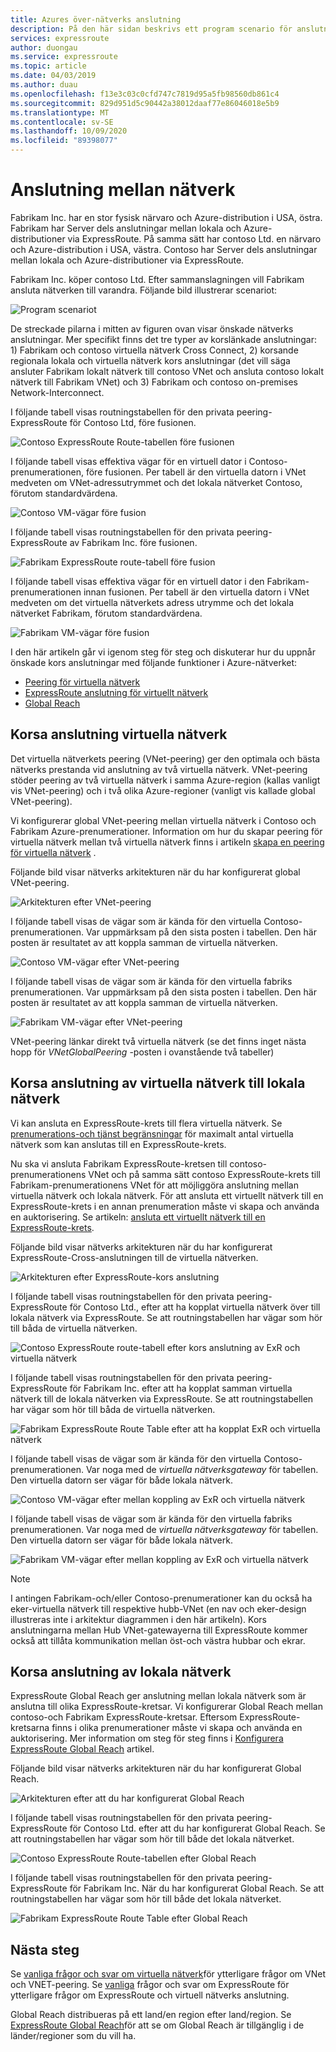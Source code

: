 ```yaml
---
title: Azures över-nätverks anslutning
description: På den här sidan beskrivs ett program scenario för anslutning mellan nätverk och lösning baserad på funktioner i Azure-nätverk.
services: expressroute
author: duongau
ms.service: expressroute
ms.topic: article
ms.date: 04/03/2019
ms.author: duau
ms.openlocfilehash: f13e3c03c0cfd747c7819d95a5fb98560db861c4
ms.sourcegitcommit: 829d951d5c90442a38012daaf77e86046018e5b9
ms.translationtype: MT
ms.contentlocale: sv-SE
ms.lasthandoff: 10/09/2020
ms.locfileid: "89398077"
---
```

# <a name="cross-network-connectivity"></a>Anslutning mellan nätverk

Fabrikam Inc. har en stor fysisk närvaro och Azure-distribution i USA, östra. Fabrikam har Server dels anslutningar mellan lokala och Azure-distributioner via ExpressRoute. På samma sätt har contoso Ltd. en närvaro och Azure-distribution i USA, västra. Contoso har Server dels anslutningar mellan lokala och Azure-distributioner via ExpressRoute.  

Fabrikam Inc. köper contoso Ltd. Efter sammanslagningen vill Fabrikam ansluta nätverken till varandra. Följande bild illustrerar scenariot:

![Program scenariot](./media/cross-network-connectivity/premergerscenario.png)

De streckade pilarna i mitten av figuren ovan visar önskade nätverks anslutningar. Mer specifikt finns det tre typer av korslänkade anslutningar: 1) Fabrikam och contoso virtuella nätverk Cross Connect, 2) korsande regionala lokala och virtuella nätverk kors anslutningar (det vill säga ansluter Fabrikam lokalt nätverk till contoso VNet och ansluta contoso lokalt nätverk till Fabrikam VNet) och 3) Fabrikam och contoso on-premises Network-Interconnect. 

I följande tabell visas routningstabellen för den privata peering-ExpressRoute för Contoso Ltd, före fusionen.

![Contoso ExpressRoute Route-tabellen före fusionen](./media/cross-network-connectivity/contosoexr-rt-premerger.png)

I följande tabell visas effektiva vägar för en virtuell dator i Contoso-prenumerationen, före fusionen. Per tabell är den virtuella datorn i VNet medveten om VNet-adressutrymmet och det lokala nätverket Contoso, förutom standardvärdena.

![Contoso VM-vägar före fusion](./media/cross-network-connectivity/contosovm-routes-premerger.png)

I följande tabell visas routningstabellen för den privata peering-ExpressRoute av Fabrikam Inc. före fusionen.

![Fabrikam ExpressRoute route-tabell före fusion](./media/cross-network-connectivity/fabrikamexr-rt-premerger.png)

I följande tabell visas effektiva vägar för en virtuell dator i den Fabrikam-prenumerationen innan fusionen. Per tabell är den virtuella datorn i VNet medveten om det virtuella nätverkets adress utrymme och det lokala nätverket Fabrikam, förutom standardvärdena.

![Fabrikam VM-vägar före fusion](./media/cross-network-connectivity/fabrikamvm-routes-premerger.png)

I den här artikeln går vi igenom steg för steg och diskuterar hur du uppnår önskade kors anslutningar med följande funktioner i Azure-nätverket:

* [Peering för virtuella nätverk][Virtual network peering] 
* [ExpressRoute anslutning för virtuellt nätverk][connection]
* [Global Reach][Global Reach] 

## <a name="cross-connecting-vnets"></a>Korsa anslutning virtuella nätverk

Det virtuella nätverkets peering (VNet-peering) ger den optimala och bästa nätverks prestanda vid anslutning av två virtuella nätverk. VNet-peering stöder peering av två virtuella nätverk i samma Azure-region (kallas vanligt vis VNet-peering) och i två olika Azure-regioner (vanligt vis kallade global VNet-peering). 

Vi konfigurerar global VNet-peering mellan virtuella nätverk i Contoso och Fabrikam Azure-prenumerationer. Information om hur du skapar peering för virtuella nätverk mellan två virtuella nätverk finns i artikeln [skapa en peering för virtuella nätverk][Configure VNet peering] .

Följande bild visar nätverks arkitekturen när du har konfigurerat global VNet-peering.

![Arkitekturen efter VNet-peering](./media/cross-network-connectivity/vnet-peering.png )

I följande tabell visas de vägar som är kända för den virtuella Contoso-prenumerationen. Var uppmärksam på den sista posten i tabellen. Den här posten är resultatet av att koppla samman de virtuella nätverken.

![Contoso VM-vägar efter VNet-peering](./media/cross-network-connectivity/contosovm-routes-peering.png)

I följande tabell visas de vägar som är kända för den virtuella fabriks prenumerationen. Var uppmärksam på den sista posten i tabellen. Den här posten är resultatet av att koppla samman de virtuella nätverken.

![Fabrikam VM-vägar efter VNet-peering](./media/cross-network-connectivity/fabrikamvm-routes-peering.png)

VNet-peering länkar direkt två virtuella nätverk (se det finns inget nästa hopp för *VNetGlobalPeering* -posten i ovanstående två tabeller)

## <a name="cross-connecting-vnets-to-the-on-premises-networks"></a>Korsa anslutning av virtuella nätverk till lokala nätverk

Vi kan ansluta en ExpressRoute-krets till flera virtuella nätverk. Se [prenumerations-och tjänst begränsningar][Subscription limits] för maximalt antal virtuella nätverk som kan anslutas till en ExpressRoute-krets. 

Nu ska vi ansluta Fabrikam ExpressRoute-kretsen till contoso-prenumerationens VNet och på samma sätt contoso ExpressRoute-krets till Fabrikam-prenumerationens VNet för att möjliggöra anslutning mellan virtuella nätverk och lokala nätverk. För att ansluta ett virtuellt nätverk till en ExpressRoute-krets i en annan prenumeration måste vi skapa och använda en auktorisering.  Se artikeln: [ansluta ett virtuellt nätverk till en ExpressRoute-krets][Connect-ER-VNet].

Följande bild visar nätverks arkitekturen när du har konfigurerat ExpressRoute-Cross-anslutningen till de virtuella nätverken.

![Arkitekturen efter ExpressRoute-kors anslutning](./media/cross-network-connectivity/exr-x-connect.png)

I följande tabell visas routningstabellen för den privata peering-ExpressRoute för Contoso Ltd., efter att ha kopplat virtuella nätverk över till lokala nätverk via ExpressRoute. Se att routningstabellen har vägar som hör till båda de virtuella nätverken.

![Contoso ExpressRoute route-tabell efter kors anslutning av ExR och virtuella nätverk](./media/cross-network-connectivity/contosoexr-rt-xconnect.png)

I följande tabell visas routningstabellen för den privata peering-ExpressRoute för Fabrikam Inc. efter att ha kopplat samman virtuella nätverk till de lokala nätverken via ExpressRoute. Se att routningstabellen har vägar som hör till båda de virtuella nätverken.

![Fabrikam ExpressRoute Route Table efter att ha kopplat ExR och virtuella nätverk](./media/cross-network-connectivity/fabrikamexr-rt-xconnect.png)

I följande tabell visas de vägar som är kända för den virtuella Contoso-prenumerationen. Var noga med de *virtuella nätverksgateway* för tabellen. Den virtuella datorn ser vägar för både lokala nätverk.

![Contoso VM-vägar efter mellan koppling av ExR och virtuella nätverk](./media/cross-network-connectivity/contosovm-routes-xconnect.png)

I följande tabell visas de vägar som är kända för den virtuella fabriks prenumerationen. Var noga med de *virtuella nätverksgateway* för tabellen. Den virtuella datorn ser vägar för både lokala nätverk.

![Fabrikam VM-vägar efter mellan koppling av ExR och virtuella nätverk](./media/cross-network-connectivity/fabrikamvm-routes-xconnect.png)

>[!NOTE]
>I antingen Fabrikam-och/eller Contoso-prenumerationer kan du också ha eker-virtuella nätverk till respektive hubb-VNet (en nav och eker-design illustreras inte i arkitektur diagrammen i den här artikeln). Kors anslutningarna mellan Hub VNet-gatewayerna till ExpressRoute kommer också att tillåta kommunikation mellan öst-och västra hubbar och ekrar.
>

## <a name="cross-connecting-on-premises-networks"></a>Korsa anslutning av lokala nätverk

ExpressRoute Global Reach ger anslutning mellan lokala nätverk som är anslutna till olika ExpressRoute-kretsar. Vi konfigurerar Global Reach mellan contoso-och Fabrikam ExpressRoute-kretsar. Eftersom ExpressRoute-kretsarna finns i olika prenumerationer måste vi skapa och använda en auktorisering. Mer information om steg för steg finns i [Konfigurera ExpressRoute Global Reach][Configure Global Reach] artikel.

Följande bild visar nätverks arkitekturen när du har konfigurerat Global Reach.

![Arkitekturen efter att du har konfigurerat Global Reach](./media/cross-network-connectivity/globalreach.png)

I följande tabell visas routningstabellen för den privata peering-ExpressRoute för Contoso Ltd. efter att du har konfigurerat Global Reach. Se att routningstabellen har vägar som hör till både det lokala nätverket. 

![Contoso ExpressRoute Route-tabellen efter Global Reach](./media/cross-network-connectivity/contosoexr-rt-gr.png)

I följande tabell visas routningstabellen för den privata peering-ExpressRoute för Fabrikam Inc. När du har konfigurerat Global Reach. Se att routningstabellen har vägar som hör till både det lokala nätverket.

![Fabrikam ExpressRoute Route Table efter Global Reach]( ./media/cross-network-connectivity/fabrikamexr-rt-gr.png )

## <a name="next-steps"></a>Nästa steg

Se [vanliga frågor och svar om virtuella nätverk][VNet-FAQ]för ytterligare frågor om VNet och VNET-peering. Se [vanliga][ER-FAQ] frågor och svar om ExpressRoute för ytterligare frågor om ExpressRoute och virtuell nätverks anslutning.

Global Reach distribueras på ett land/en region efter land/region. Se [ExpressRoute Global Reach][Global Reach]för att se om Global Reach är tillgänglig i de länder/regioner som du vill ha.

<!--Link References-->
[Virtual network peering]: https://docs.microsoft.com/azure/virtual-network/virtual-network-peering-overview
[connection]: https://docs.microsoft.com/azure/expressroute/expressroute-howto-linkvnet-portal-resource-manager
[Global Reach]: https://docs.microsoft.com/azure/expressroute/expressroute-global-reach
[Configure VNet peering]: https://docs.microsoft.com/azure/virtual-network/create-peering-different-subscriptions
[Configure Global Reach]: https://docs.microsoft.com/azure/expressroute/expressroute-howto-set-global-reach
[Subscription limits]: https://docs.microsoft.com/azure/azure-resource-manager/management/azure-subscription-service-limits#networking-limits
[Connect-ER-VNet]: https://docs.microsoft.com/azure/expressroute/expressroute-howto-linkvnet-portal-resource-manager
[ER-FAQ]: https://docs.microsoft.com/azure/expressroute/expressroute-faqs
[VNet-FAQ]: https://docs.microsoft.com/azure/virtual-network/virtual-networks-faq
